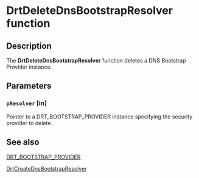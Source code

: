 # DrtDeleteDnsBootstrapResolver function

## Description

The **DrtDeleteDnsBootstrapResolver** function deletes a DNS Bootstrap Provider instance.

## Parameters

### `pResolver` [in]

Pointer to a DRT_BOOTSTRAP_PROVIDER instance specifying the security provider to delete.

## See also

[DRT_BOOTSTRAP_PROVIDER](https://learn.microsoft.com/windows/desktop/api/drt/ns-drt-drt_bootstrap_provider)

[DrtCreateDnsBootstrapResolver](https://learn.microsoft.com/windows/desktop/api/drt/nf-drt-drtcreatednsbootstrapresolver)